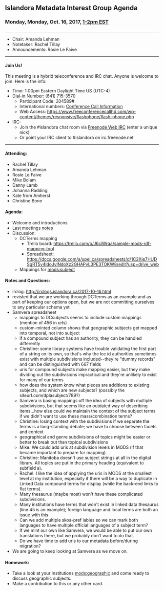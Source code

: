 ## Islandora Metadata Interest Group Agenda
### Monday, Monday, Oct. 16, 2017, [1-2pm EST](http://www.thetimezoneconverter.com/?t=1%20pm&tz=Toronto&)
### 
---
* Chair:  Amanda Lehman
* Notetaker:    Rachel Tillay
* Announcements:    Rosie Le Faive


---

#### Join Us!
This meeting is a hybrid teleconference and IRC chat. Anyone is welcome to join. Here is the info:
* Time: 1:00pm Eastern Daylight Time US (UTC-4)
* Dial-in Number: (641) 715-3570
  * Participant Code: 304589#
  * International numbers: [Conference Call Information](https://github.com/Islandora-CLAW/CLAW/wiki/Conference-Call-Information)
  * Web Access: https://www.freeconferencecallhd.com/wp-content/themes/responsive/flashphone/flash-phone.php
* IRC:
  * Join the #islandora chat room via [Freenode Web IRC](http://webchat.freenode.net/) (enter a unique nick)
  * Or point your IRC client to #islandora on irc.freenode.net
---
#### Attending:
* Rachel Tillay
* Amanda Lehman
* Rosie Le Faive
* Mike Bolam
* Danny Lamb
* Johanna Radding
* Kate from Amherst
* Christine Bone


#### Agenda:
* Welcome and introductions
* Last meetings [notes](https://github.com/islandora-interest-groups/Islandora-Metadata-Interest-Group/blob/master/Meetings/2017_10_02.md)
* Discussion: 
     * DCTerms mapping
        * Trello board: https://trello.com/b/J6ciWrqa/sample-mods-rdf-mapping-tool
        * Spreadsheet: https://docs.google.com/a/upei.ca/spreadsheets/d/1C2Xie7HUDSgRT5v4ldoJvlNdoXz2GHAPvL3PE3TOKW8/edit?usp=drive_web
     * Mappings for [mods:subject](https://trello.com/c/p8PmbGR6/32-modssubject-topical)
     
#### Notes and Questions:
* irclog: http://irclogs.islandora.ca/2017-10-16.html
* revisted that we are working through DCTerms as an example and as part of keeping our options open, but we are not committing ourselves to any particular schema yet
* Samvera spreadsheet
  * mappings to DCsubjects seems to include custom mappings (mention of 456 in urls)
  * custom-minted column shows that geographic subjects get mapped into temporal, not into subject
  * if a compound subject has an authority, they can be handled differently
  * Christine: some library systems have trouble validating the first part of a string on its own, so that's why the loc id authorities sometimes exist with multiple subdivisions included--they're "dummy records" and can be distinguished with 667 fields
  * uris for compound subjects make mapping easier, but they make dividing out the subdivisions impractical and they're unlikely to exist for many of our terms
  * how does the system know what pieces are additions to existing subjects, and which are new subjects? (possibly the siteurl.com/dplasubject/789?)
  * Samvera is basing mappings off the idea of subjects with multiple subdivisions, but that seems like an outdated way of describing items...how else could we maintain the context of the subject terms if we didn't want to use these mass/combination terms?
  * Christine: losing context with the subdivisions if we separate the terms is a long-standing debate; we have to choose between facets and context
  * geographical and genre subdivisions of topics might be easier or better to break out than topical subdivisions
  * Mike: We could add uris at subdivision levels in MODS (if that became important to prepare for mapping).
  * Christine: Manitoba doesn't use subject strings at all in the digital library. All topics are put in the primary heading (equivalent to subfield a).
  * Rachel: I like the idea of applying the uris in MODS at the smallest level at my institution, especially if there will be a way to duplicate in Linked Data compound terms for display (while the back-end links to flat terms).
  * Many thesaurus (maybe most) won't have these complicated subdivisions.
  * Many institutions have terms that won't exist in linked data thesaurus (line 45 is an example); foreign language and local terms are both an issue with this
  * Can we add multiple skos-pref lables so we can mark both languages to have multiple official languages of a subject term?
  * If we mint our own like Samvera, we would be able to put our own translations there, but we probably don't want to do that.
  * Do we have time to add uris to our metadata before/during migration?
* We are going to keep looking at Samvera as we move on.

#### Homework: 
* Take a look at your institutions [mods:geographic](https://trello.com/c/HNkrjSxG/33-modssubject-geographic-or-temporal) and come ready to discuss geographic subjects.
* Make a contribution to this or any other card. 
